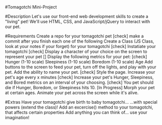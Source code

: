 #Tomagotchi Mini-Project

#Description
Let's use our front-end web development skills to create a "living" pet! We'll use HTML, CSS, and JavaScript/jQuery to interact with our pet.

#Requirements
Create a repo for your tomagotchi pet   														[check]
make a commit after you finish each one of the following 
Create a Class (JS Class, look at your notes if your forget) for your tomagotchi 				[check]
Instatiate your tomagotchi 																		[check]
Display a character of your choice on the screen to represent your pet                          []
Display the following metrics for your pet:														[check]
Hunger (1-10 scale)
Sleepiness (1-10 scale)
Boredom (1-10 scale)
Age
Add buttons to the screen to feed your pet, turn off the lights, and play with your pet.
Add the ability to name your pet.																[check]
Style the page.
Increase your pet's age every x minutes															[check]
Increase your pet's Hunger, Sleepiness, and Bored metrics on an interval of your choosing.		[check]
You pet should die if Hunger, Boredom, or Sleepiness hits 10.									[In Progress]
Morph your pet at certain ages.
Animate your pet across the screen while it's alive.


#Extras
Have your tomagotchi give birth to baby tomagotchi...
...with special powers (extend the class)!
Add an excercise() method to your tomagotchi, that affects certain properties
Add anything you can think of... use your imagination!
